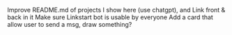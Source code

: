 Improve README.md of projects I show here (use chatgpt), and Link front & back in it
Make sure Linkstart bot is usable by everyone
Add a card that allow user to send a msg, draw something?
